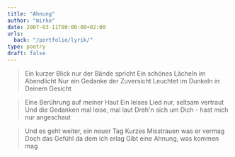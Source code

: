 ```yaml
---
title: "Ahnung"
author: "mirko"
date: 2007-03-11T00:00:00+02:00
urls:
  back: "/portfolio/lyrik/"
type: poetry
draft: false
---
```


> Ein kurzer Blick nur
> der Bände spricht
> Ein schönes Lächeln
> im Abendlicht
> Nur ein Gedanke
> der Zuversicht
> Leuchtet im Dunkeln
> in Deinem Gesicht

> Eine Berührung
> auf meiner Haut
> Ein leises Lied nur,
> seltsam vertraut
> Und die Gedanken
> mal leise, mal laut
> Dreh'n sich um Dich -
> hast mich nur angeschaut

> Und es geht weiter,
> ein neuer Tag
> Kurzes Misstrauen
> was er vermag
> Doch das Gefühl da
> dem ich erlag
> Gibt eine Ahnung,
> was kommen mag
